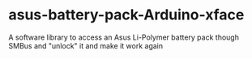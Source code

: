# asus-battery-pack-Arduino-xface
A software library to access an Asus Li-Polymer battery pack though SMBus and "unlock" it and make it work again

